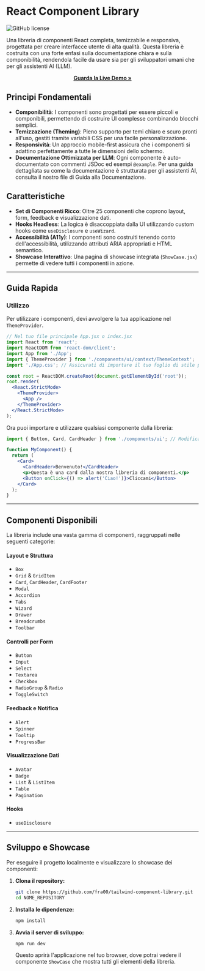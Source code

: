 # React Component Library

![GitHub license](https://img.shields.io/badge/license-MIT-blue.svg)

Una libreria di componenti React completa, temizzabile e responsiva, progettata per creare interfacce utente di alta qualità. Questa libreria è costruita con una forte enfasi sulla documentazione chiara e sulla componibilità, rendendola facile da usare sia per gli sviluppatori umani che per gli assistenti AI (LLM).

<p align="center">
  <a href="https://tailwind-componentlibrary.netlify.app/" target="_blank"><strong>Guarda la Live Demo »</strong></a>
</p>

## Principi Fondamentali

- **Componibilità**: I componenti sono progettati per essere piccoli e componibili, permettendo di costruire UI complesse combinando blocchi semplici.
- **Temizzazione (Theming)**: Pieno supporto per temi chiaro e scuro pronti all'uso, gestiti tramite variabili CSS per una facile personalizzazione.
- **Responsività**: Un approccio mobile-first assicura che i componenti si adattino perfettamente a tutte le dimensioni dello schermo.
- **Documentazione Ottimizzata per LLM**: Ogni componente è auto-documentato con commenti JSDoc ed esempi `@example`. Per una guida dettagliata su come la documentazione è strutturata per gli assistenti AI, consulta il nostro file di Guida alla Documentazione.

## Caratteristiche

- **Set di Componenti Ricco**: Oltre 25 componenti che coprono layout, form, feedback e visualizzazione dati.
- **Hooks Headless**: La logica è disaccoppiata dalla UI utilizzando custom hooks come `useDisclosure` e `useWizard`.
- **Accessibilità (A11y)**: I componenti sono costruiti tenendo conto dell'accessibilità, utilizzando attributi ARIA appropriati e HTML semantico.
- **Showcase Interattivo**: Una pagina di showcase integrata (`ShowCase.jsx`) permette di vedere tutti i componenti in azione.

---

## Guida Rapida

### Utilizzo

Per utilizzare i componenti, devi avvolgere la tua applicazione nel `ThemeProvider`.

```javascriptreact
// Nel tuo file principale App.jsx o index.jsx
import React from 'react';
import ReactDOM from 'react-dom/client';
import App from './App';
import { ThemeProvider } from './components/ui/context/ThemeContext';
import './App.css'; // Assicurati di importare il tuo foglio di stile principale con le variabili del tema

const root = ReactDOM.createRoot(document.getElementById('root'));
root.render(
  <React.StrictMode>
    <ThemeProvider>
      <App />
    </ThemeProvider>
  </React.StrictMode>
);
```

Ora puoi importare e utilizzare qualsiasi componente dalla libreria:

```javascriptreact
import { Button, Card, CardHeader } from './components/ui'; // Modifica il percorso in base alla tua struttura

function MyComponent() {
  return (
    <Card>
      <CardHeader>Benvenuto!</CardHeader>
      <p>Questa è una card dalla nostra libreria di componenti.</p>
      <Button onClick={() => alert('Ciao!')}>Cliccami</Button>
    </Card>
  );
}
```

---

## Componenti Disponibili

La libreria include una vasta gamma di componenti, raggruppati nelle seguenti categorie:

#### Layout e Struttura

- `Box`
- `Grid` & `GridItem`
- `Card`, `CardHeader`, `CardFooter`
- `Modal`
- `Accordion`
- `Tabs`
- `Wizard`
- `Drawer`
- `Breadcrumbs`
- `Toolbar`

#### Controlli per Form

- `Button`
- `Input`
- `Select`
- `Textarea`
- `Checkbox`
- `RadioGroup` & `Radio`
- `ToggleSwitch`

#### Feedback e Notifica

- `Alert`
- `Spinner`
- `Tooltip`
- `ProgressBar`

#### Visualizzazione Dati

- `Avatar`
- `Badge`
- `List` & `ListItem`
- `Table`
- `Pagination`

#### Hooks

- `useDisclosure`

---

## Sviluppo e Showcase

Per eseguire il progetto localmente e visualizzare lo showcase dei componenti:

1.  **Clona il repository:**

    ```bash
    git clone https://github.com/fra00/tailwind-component-library.git
    cd NOME_REPOSITORY
    ```

2.  **Installa le dipendenze:**

    ```bash
    npm install
    ```

3.  **Avvia il server di sviluppo:**
    ```bash
    npm run dev
    ```
    Questo aprirà l'applicazione nel tuo browser, dove potrai vedere il componente `ShowCase` che mostra tutti gli elementi della libreria.
